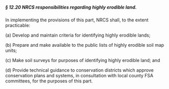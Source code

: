 ##### § 12.20 NRCS responsibilities regarding highly erodible land. #####

In implementing the provisions of this part, NRCS shall, to the extent practicable:

(a) Develop and maintain criteria for identifying highly erodible lands;

(b) Prepare and make available to the public lists of highly erodible soil map units;

(c) Make soil surveys for purposes of identifying highly erodible land; and

(d) Provide technical guidance to conservation districts which approve conservation plans and systems, in consultation with local county FSA committees, for the purposes of this part.